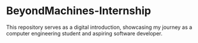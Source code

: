 # BeyondMachines-Internship
This repository serves as a digital introduction, showcasing my journey as a computer engineering student and aspiring software developer.
